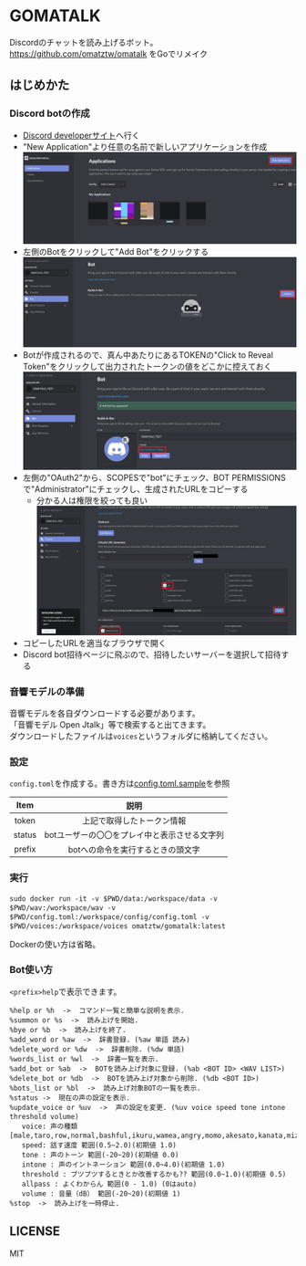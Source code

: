 # GOMATALK

Discordのチャットを読み上げるボット。  
https://github.com/omatztw/omatalk をGoでリメイク

## はじめかた

### Discord botの作成

* [Discord developerサイト](https://discord.com/developers/applications)へ行く
* "New Application"より任意の名前で新しいアプリケーションを作成
![New app](img/newapp.png)
* 左側のBotをクリックして"Add Bot"をクリックする
![Add bot](img/addbot.png)
* Botが作成されるので、真ん中あたりにあるTOKENの"Click to Reveal Token"をクリックして出力されたトークンの値をどこかに控えておく
![Token](img/token.png)
* 左側の"OAuth2"から、SCOPESで"bot"にチェック、BOT PERMISSIONSで"Administrator"にチェックし、生成されたURLをコピーする
  * 分かる人は権限を絞っても良い
![OAuth](img/oauth.png)
* コピーしたURLを適当なブラウザで開く
* Discord bot招待ページに飛ぶので、招待したいサーバーを選択して招待する

### 音響モデルの準備

音響モデルを各自ダウンロードする必要があります。   
「音響モデル Open Jtalk」等で検索すると出てきます。  
ダウンロードしたファイルは`voices`というフォルダに格納してください。  

### 設定

`config.toml`を作成する。書き方は[config.toml.sample](config.toml.sample)を参照

|Item|説明|
|:--:|:--:|
|token|上記で取得したトークン情報|
|status|botユーザーの〇〇をプレイ中と表示させる文字列|
|prefix|botへの命令を実行するときの頭文字|

### 実行

```
sudo docker run -it -v $PWD/data:/workspace/data -v $PWD/wav:/workspace/wav -v $PWD/config.toml:/workspace/config/config.toml -v $PWD/voices:/workspace/voices omatztw/gomatalk:latest
```

Dockerの使い方は省略。

### Bot使い方

`<prefix>help`で表示できます。

```
%help or %h  ->  コマンド一覧と簡単な説明を表示.
%summon or %s  ->  読み上げを開始.
%bye or %b  ->  読み上げを終了.
%add_word or %aw  ->  辞書登録. (%aw 単語 読み)
%delete_word or %dw  ->  辞書削除. (%dw 単語)
%words_list or %wl  ->  辞書一覧を表示.
%add_bot or %ab  ->  BOTを読み上げ対象に登録. (%ab <BOT ID> <WAV LIST>)
%delete_bot or %db  ->  BOTを読み上げ対象から削除. (%db <BOT ID>)
%bots_list or %bl  ->  読み上げ対象BOTの一覧を表示.
%status ->  現在の声の設定を表示.
%update_voice or %uv  ->  声の設定を変更. (%uv voice speed tone intone threshold volume)
   voice: 声の種類 [male,taro,row,normal,bashful,ikuru,wamea,angry,momo,akesato,kanata,mizuki,happy,sad,yoe,ai]
   speed: 話す速度 範囲(0.5~2.0)(初期値 1.0) 
   tone : 声のトーン 範囲(-20~20)(初期値 0.0) 
   intone : 声のイントネーション 範囲(0.0~4.0)(初期値 1.0) 
   threshold : ブツブツするときとか改善するかも?? 範囲(0.0~1.0)(初期値 0.5) 
   allpass : よくわからん 範囲(0 - 1.0) (0はauto)  
   volume : 音量（dB） 範囲(-20~20)(初期値 1) 
%stop  ->  読み上げを一時停止.
```

## LICENSE

MIT

